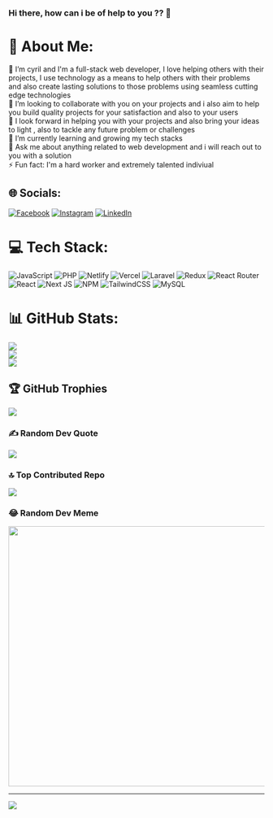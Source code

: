 ### Hi there, how can i be of help to you ?? 👋

# 💫 About Me:
🔭 I’m cyril and I'm a full-stack web developer,  I love helping others with their projects, I use technology as a means to help others with their problems and also create lasting solutions to those problems using seamless cutting edge technologies <br>👯 I’m looking to collaborate with you on your projects and i also aim to help you build quality projects for your satisfaction and also to your users <br>🤝 I look forward in helping you with your projects and also bring your ideas to light , also to tackle any future problem or challenges<br>🌱 I’m currently learning and growing my tech stacks<br>💬 Ask me about anything related to web development and i will reach out to you with a solution<br>⚡ Fun fact: I'm a hard worker and extremely talented indiviual


## 🌐 Socials:
[![Facebook](https://img.shields.io/badge/Facebook-%231877F2.svg?logo=Facebook&logoColor=white)](https://facebook.com/cyril.izuchukwu.79) [![Instagram](https://img.shields.io/badge/Instagram-%23E4405F.svg?logo=Instagram&logoColor=white)](https://instagram.com/cyril_izuchukwu) [![LinkedIn](https://img.shields.io/badge/LinkedIn-%230077B5.svg?logo=linkedin&logoColor=white)](https://linkedin.com/in/cyril-ugwuodo-3877001aa) 

# 💻 Tech Stack:
![JavaScript](https://img.shields.io/badge/javascript-%23323330.svg?style=for-the-badge&logo=javascript&logoColor=%23F7DF1E) ![PHP](https://img.shields.io/badge/php-%23777BB4.svg?style=for-the-badge&logo=php&logoColor=white) ![Netlify](https://img.shields.io/badge/netlify-%23000000.svg?style=for-the-badge&logo=netlify&logoColor=#00C7B7) ![Vercel](https://img.shields.io/badge/vercel-%23000000.svg?style=for-the-badge&logo=vercel&logoColor=white) ![Laravel](https://img.shields.io/badge/laravel-%23FF2D20.svg?style=for-the-badge&logo=laravel&logoColor=white) ![Redux](https://img.shields.io/badge/redux-%23593d88.svg?style=for-the-badge&logo=redux&logoColor=white) ![React Router](https://img.shields.io/badge/React_Router-CA4245?style=for-the-badge&logo=react-router&logoColor=white) ![React](https://img.shields.io/badge/react-%2320232a.svg?style=for-the-badge&logo=react&logoColor=%2361DAFB) ![Next JS](https://img.shields.io/badge/Next-black?style=for-the-badge&logo=next.js&logoColor=white) ![NPM](https://img.shields.io/badge/NPM-%23000000.svg?style=for-the-badge&logo=npm&logoColor=white) ![TailwindCSS](https://img.shields.io/badge/tailwindcss-%2338B2AC.svg?style=for-the-badge&logo=tailwind-css&logoColor=white) ![MySQL](https://img.shields.io/badge/mysql-%2300f.svg?style=for-the-badge&logo=mysql&logoColor=white)
# 📊 GitHub Stats:
![](https://github-readme-stats.vercel.app/api?username=CyrilIzuchukwu&theme=dark&hide_border=false&include_all_commits=false&count_private=false)<br/>
![](https://github-readme-streak-stats.herokuapp.com/?user=CyrilIzuchukwu&theme=dark&hide_border=false)<br/>
![](https://github-readme-stats.vercel.app/api/top-langs/?username=CyrilIzuchukwu&theme=dark&hide_border=false&include_all_commits=false&count_private=false&layout=compact)

## 🏆 GitHub Trophies
![](https://github-profile-trophy.vercel.app/?username=CyrilIzuchukwu&theme=radical&no-frame=false&no-bg=true&margin-w=4)

### ✍️ Random Dev Quote
![](https://quotes-github-readme.vercel.app/api?type=horizontal&theme=radical)

### 🔝 Top Contributed Repo
![](https://github-contributor-stats.vercel.app/api?username=CyrilIzuchukwu&limit=5&theme=dark&combine_all_yearly_contributions=true)

### 😂 Random Dev Meme
<img src="https://rm.up.railway.app/" width="512px"/>

---
[![](https://visitcount.itsvg.in/api?id=CyrilIzuchukwu&icon=6&color=0)](https://visitcount.itsvg.in)

<!-- Proudly created with GPRM ( https://gprm.itsvg.in ) -->
